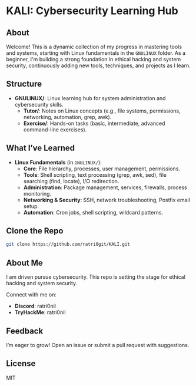 # KALI: Cybersecurity Learning Hub

## About
Welcome! This is a dynamic collection of my progress in mastering tools and systems, starting with Linux fundamentals in the `GNULINUX` folder. As a beginner, I'm building a strong foundation in ethical hacking and system security, continuously adding new tools, techniques, and projects as I learn.

## Structure
- **GNULINUX/**: Linux learning hub for system administration and cybersecurity skills.
  - **Tutor/**: Notes on Linux concepts (e.g., file systems, permissions, networking, automation, grep, awk).
  - **Exercise/**: Hands-on tasks (basic, intermediate, advanced command-line exercises).

## What I’ve Learned
- **Linux Fundamentals** (in `GNULINUX/`):
  - **Core**: File hierarchy, processes, user management, permissions.
  - **Tools**: Shell scripting, text processing (grep, awk, sed), file searching (find, locate), I/O redirection.
  - **Administration**: Package management, services, firewalls, process monitoring.
  - **Networking & Security**: SSH, network troubleshooting, Postfix email setup.
  - **Automation**: Cron jobs, shell scripting, wildcard patterns.

## Clone the Repo
```bash
git clone https://github.com/ratri0git/KALI.git
```

## About Me
I am driven pursue cybersecurity. This repo is setting the stage for ethical hacking and system security.

Connect with me on:
- **Discord**: ratri0nil
- **TryHackMe**: ratri0nil

## Feedback
I’m eager to grow! Open an issue or submit a pull request with suggestions.

## License
MIT
